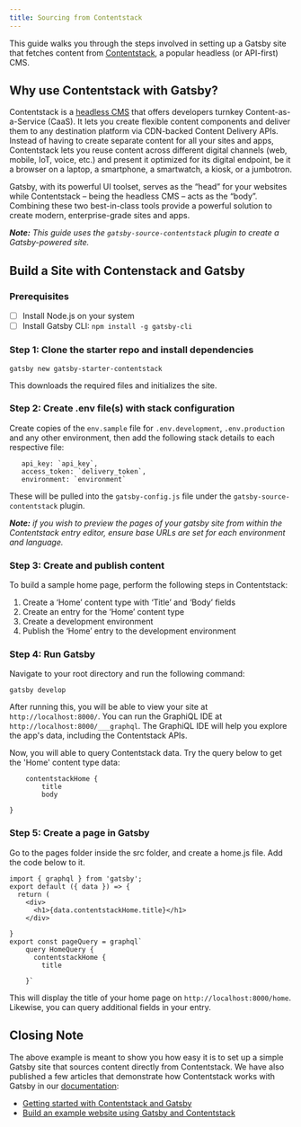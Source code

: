 ```yaml
---
title: Sourcing from Contentstack
---
```


This guide walks you through the steps involved in setting up a Gatsby site that fetches content from [Contentstack](https://www.contentstack.com/), a popular headless (or API-first) CMS.

## Why use Contentstack with Gatsby?

Contentstack is a [headless CMS](https://www.contentstack.com/) that offers developers turnkey Content-as-a-Service (CaaS). It lets you create flexible content components and deliver them to any destination platform via CDN-backed Content Delivery APIs. Instead of having to create separate content for all your sites and apps, Contentstack lets you reuse content across different digital channels (web, mobile, IoT, voice, etc.) and present it optimized for its digital endpoint, be it a browser on a laptop, a smartphone, a smartwatch, a kiosk, or a jumbotron.

Gatsby, with its powerful UI toolset, serves as the “head” for your websites while Contentstack – being the headless CMS – acts as the “body”. Combining these two best-in-class tools provide a powerful solution to create modern, enterprise-grade sites and apps.

_**Note:** This guide uses the `gatsby-source-contentstack` plugin to create a Gatsby-powered site._

## Build a Site with Contenstack and Gatsby

### Prerequisites

- [ ] Install Node.js on your system
- [ ] Install Gatsby CLI: `npm install -g gatsby-cli`

### Step 1: Clone the starter repo and install dependencies

`gatsby new gatsby-starter-contentstack`

This downloads the required files and initializes the site.

### Step 2: Create .env file(s) with stack configuration

Create copies of the `env.sample` file for `.env.development`, `.env.production` and any other environment, then add the following stack details to each respective file:

```
   api_key: `api_key`,
   access_token: `delivery_token`,
   environment: `environment`

```

These will be pulled into the `gatsby-config.js` file under the `gatsby-source-contentstack` plugin.

_**Note:** if you wish to preview the pages of your gatsby site from within the Contentstack entry editor, ensure base URLs are set for each environment and language._

### Step 3: Create and publish content

To build a sample home page, perform the following steps in Contentstack:

1. Create a ‘Home’ content type with ‘Title’ and ‘Body’ fields
1. Create an entry for the ‘Home’ content type
1. Create a development environment
1. Publish the ‘Home’ entry to the development environment

### Step 4: Run Gatsby

Navigate to your root directory and run the following command:

`gatsby develop`

After running this, you will be able to view your site at `http://localhost:8000/`. You can run the GraphiQL IDE at `http://localhost:8000/___graphql`. The GraphiQL IDE will help you explore the app's data, including the Contentstack APIs.

Now, you will able to query Contentstack data. Try the query below to get the 'Home' content type data:

```{
    contentstackHome {
        title
        body

}
```

### Step 5: Create a page in Gatsby

Go to the pages folder inside the src folder, and create a home.js file. Add the code below to it.

```import React from 'react';
import { graphql } from 'gatsby';
export default ({ data }) => {
  return (
    <div>
      <h1>{data.contentstackHome.title}</h1>
    </div>

}
export const pageQuery = graphql`
    query HomeQuery {
      contentstackHome {
        title

    }`
```

This will display the title of your home page on `http://localhost:8000/home`. Likewise, you can query additional fields in your entry.

## Closing Note

The above example is meant to show you how easy it is to set up a simple Gatsby site that sources content directly from Contentstack. We have also published a few articles that demonstrate how Contentstack works with Gatsby in our [documentation](https://www.contentstack.com/docs/?utm_source=gatsby&utm_medium=referral&utm_campaign=2019_06_17_sourcing_from_contentstack):

- [Getting started with Contentstack and Gatsby](https://www.contentstack.com/docs/example-apps/build-a-sample-website-using-gatsby-and-contentstack?utm_source=gatsby&utm_medium=referral&utm_campaign=2019_06_17_sourcing_from_contentstack)
- [Build an example website using Gatsby and Contentstack](https://www.contentstack.com/blog/announcements/best-content-management-platform-2019-siia-codie-award?utm_source=prnewswire&utm_medium=referral&utm_campaign=2019_06_18_best_cms_codie_award)
